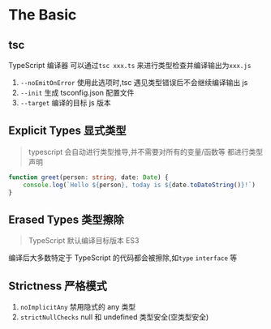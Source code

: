 # The Basic

## tsc

TypeScript 编译器 可以通过`tsc xxx.ts` 来进行类型检查并编译输出为`xxx.js`

1. `--noEmitOnError` 使用此选项时,tsc 遇见类型错误后不会继续编译输出 js
2. `--init` 生成 tsconfig.json 配置文件
3. `--target` 编译的目标 js 版本

## Explicit Types 显式类型

> typescript 会自动进行类型推导,并不需要对所有的变量/函数等 都进行类型声明

```typescript
function greet(person: string, date: Date) {
    console.log(`Hello ${person}, today is ${date.toDateString()}!`)
}
```

## Erased Types 类型擦除

> TypeScript 默认编译目标版本 ES3

编译后大多数特定于 TypeScript 的代码都会被擦除,如`type` `interface` 等

## Strictness 严格模式

1. `noImplicitAny` 禁用隐式的 any 类型
2. `strictNullChecks` null 和 undefined 类型安全(空类型安全)
